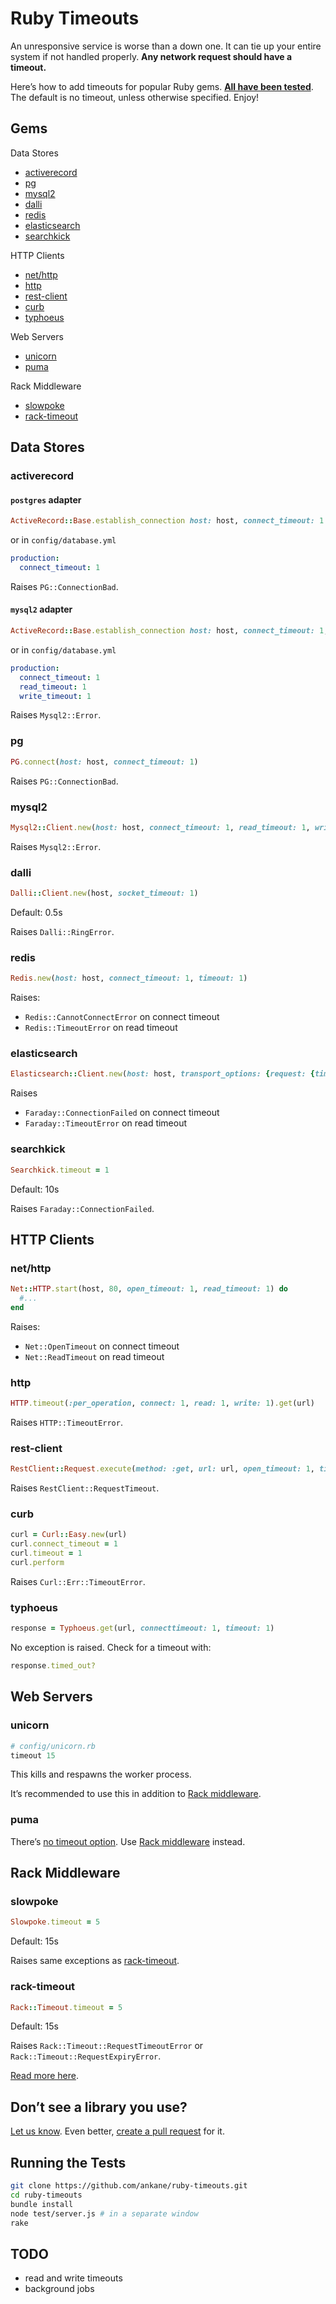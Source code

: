 # Ruby Timeouts

An unresponsive service is worse than a down one. It can tie up your entire system if not handled properly. **Any network request should have a timeout.**

Here’s how to add timeouts for popular Ruby gems. **[All have been tested](test)**. The default is no timeout, unless otherwise specified. Enjoy!

## Gems

Data Stores

- [activerecord](#activerecord)
- [pg](#pg)
- [mysql2](#mysql2)
- [dalli](#dalli)
- [redis](#redis)
- [elasticsearch](#elasticsearch)
- [searchkick](#searchkick)

HTTP Clients

- [net/http](#nethttp)
- [http](#http)
- [rest-client](#rest-client)
- [curb](#curb)
- [typhoeus](#typhoeus)

Web Servers

- [unicorn](#unicorn)
- [puma](#puma)

Rack Middleware

- [slowpoke](#slowpoke)
- [rack-timeout](#rack-timeout)

## Data Stores

### activerecord

#### `postgres` adapter

```ruby
ActiveRecord::Base.establish_connection host: host, connect_timeout: 1
```

or in `config/database.yml`

```yaml
production:
  connect_timeout: 1
```

Raises `PG::ConnectionBad`.

#### `mysql2` adapter

```ruby
ActiveRecord::Base.establish_connection host: host, connect_timeout: 1, read_timeout: 1, write_timeout: 1
```

or in `config/database.yml`

```yaml
production:
  connect_timeout: 1
  read_timeout: 1
  write_timeout: 1
```

Raises `Mysql2::Error`.

### pg

```ruby
PG.connect(host: host, connect_timeout: 1)
```

Raises `PG::ConnectionBad`.

### mysql2

```ruby
Mysql2::Client.new(host: host, connect_timeout: 1, read_timeout: 1, write_timeout: 1)
```

Raises `Mysql2::Error`.

### dalli

```ruby
Dalli::Client.new(host, socket_timeout: 1)
```

Default: 0.5s

Raises `Dalli::RingError`.

### redis

```ruby
Redis.new(host: host, connect_timeout: 1, timeout: 1)
```

Raises:

- `Redis::CannotConnectError` on connect timeout
- `Redis::TimeoutError` on read timeout

### elasticsearch

```ruby
Elasticsearch::Client.new(host: host, transport_options: {request: {timeout: 1}})
```

Raises

- `Faraday::ConnectionFailed` on connect timeout
- `Faraday::TimeoutError` on read timeout

### searchkick

```ruby
Searchkick.timeout = 1
```

Default: 10s

Raises `Faraday::ConnectionFailed`.

## HTTP Clients

### net/http

```ruby
Net::HTTP.start(host, 80, open_timeout: 1, read_timeout: 1) do
  #...
end
```

Raises:

- `Net::OpenTimeout` on connect timeout
- `Net::ReadTimeout` on read timeout

### http

```ruby
HTTP.timeout(:per_operation, connect: 1, read: 1, write: 1).get(url)
```

Raises `HTTP::TimeoutError`.

### rest-client

```ruby
RestClient::Request.execute(method: :get, url: url, open_timeout: 1, timeout: 1)
```

Raises `RestClient::RequestTimeout`.

### curb

```ruby
curl = Curl::Easy.new(url)
curl.connect_timeout = 1
curl.timeout = 1
curl.perform
```

Raises `Curl::Err::TimeoutError`.

### typhoeus

```ruby
response = Typhoeus.get(url, connecttimeout: 1, timeout: 1)
```

No exception is raised. Check for a timeout with:

```ruby
response.timed_out?
```

## Web Servers

### unicorn

```ruby
# config/unicorn.rb
timeout 15
```

This kills and respawns the worker process.

It’s recommended to use this in addition to [Rack middleware](#rack-middleware).

### puma

There’s [no timeout option](https://github.com/puma/puma/issues/160). Use [Rack middleware](#rack-middleware) instead.

## Rack Middleware

### slowpoke

```ruby
Slowpoke.timeout = 5
```

Default: 15s

Raises same exceptions as [rack-timeout](#rack-timeout).

### rack-timeout

```ruby
Rack::Timeout.timeout = 5
```

Default: 15s

Raises `Rack::Timeout::RequestTimeoutError` or `Rack::Timeout::RequestExpiryError`.

[Read more here](https://github.com/heroku/rack-timeout#the-rabbit-hole).

## Don’t see a library you use?

[Let us know](https://github.com/ankane/ruby-timeouts/issues/new). Even better, [create a pull request](https://github.com/ankane/ruby-timeouts/pulls) for it.

## Running the Tests

```sh
git clone https://github.com/ankane/ruby-timeouts.git
cd ruby-timeouts
bundle install
node test/server.js # in a separate window
rake
```

## TODO

- read and write timeouts
- background jobs
